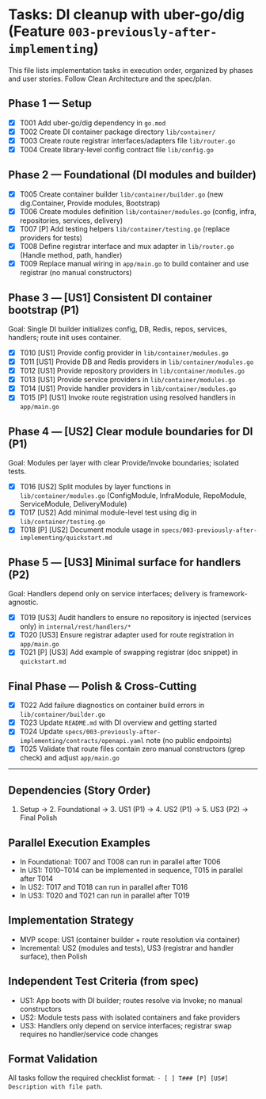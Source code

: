 # Tasks: DI cleanup with uber-go/dig (Feature `003-previously-after-implementing`)

This file lists implementation tasks in execution order, organized by phases and user stories. Follow Clean Architecture and the spec/plan.

## Phase 1 — Setup

- [X] T001 Add uber-go/dig dependency in `go.mod`
- [X] T002 Create DI container package directory `lib/container/`
- [X] T003 Create route registrar interfaces/adapters file `lib/router.go`
- [X] T004 Create library-level config contract file `lib/config.go`

## Phase 2 — Foundational (DI modules and builder)

- [X] T005 Create container builder `lib/container/builder.go` (new dig.Container, Provide modules, Bootstrap)
- [X] T006 Create modules definition `lib/container/modules.go` (config, infra, repositories, services, delivery)
- [X] T007 [P] Add testing helpers `lib/container/testing.go` (replace providers for tests)
- [X] T008 Define registrar interface and mux adapter in `lib/router.go` (Handle method, path, handler)
- [X] T009 Replace manual wiring in `app/main.go` to build container and use registrar (no manual constructors)

## Phase 3 — [US1] Consistent DI container bootstrap (P1)

Goal: Single DI builder initializes config, DB, Redis, repos, services, handlers; route init uses container.

- [X] T010 [US1] Provide config provider in `lib/container/modules.go`
- [X] T011 [US1] Provide DB and Redis providers in `lib/container/modules.go`
- [X] T012 [US1] Provide repository providers in `lib/container/modules.go`
- [X] T013 [US1] Provide service providers in `lib/container/modules.go`
- [X] T014 [US1] Provide handler providers in `lib/container/modules.go`
- [X] T015 [P] [US1] Invoke route registration using resolved handlers in `app/main.go`

## Phase 4 — [US2] Clear module boundaries for DI (P1)

Goal: Modules per layer with clear Provide/Invoke boundaries; isolated tests.

- [X] T016 [US2] Split modules by layer functions in `lib/container/modules.go` (ConfigModule, InfraModule, RepoModule, ServiceModule, DeliveryModule)
- [X] T017 [US2] Add minimal module-level test using dig in `lib/container/testing.go`
- [X] T018 [P] [US2] Document module usage in `specs/003-previously-after-implementing/quickstart.md`

## Phase 5 — [US3] Minimal surface for handlers (P2)

Goal: Handlers depend only on service interfaces; delivery is framework-agnostic.

- [X] T019 [US3] Audit handlers to ensure no repository is injected (services only) in `internal/rest/handlers/*`
- [X] T020 [US3] Ensure registrar adapter used for route registration in `app/main.go`
- [X] T021 [P] [US3] Add example of swapping registrar (doc snippet) in `quickstart.md`

## Final Phase — Polish & Cross-Cutting

- [X] T022 Add failure diagnostics on container build errors in `lib/container/builder.go`
- [X] T023 Update `README.md` with DI overview and getting started
- [X] T024 Update `specs/003-previously-after-implementing/contracts/openapi.yaml` note (no public endpoints)
- [X] T025 Validate that route files contain zero manual constructors (grep check) and adjust `app/main.go`

---

## Dependencies (Story Order)

1. Setup → 2. Foundational → 3. US1 (P1) → 4. US2 (P1) → 5. US3 (P2) → Final Polish

## Parallel Execution Examples

- In Foundational: T007 and T008 can run in parallel after T006
- In US1: T010–T014 can be implemented in sequence, T015 in parallel after T014
- In US2: T017 and T018 can run in parallel after T016
- In US3: T020 and T021 can run in parallel after T019

## Implementation Strategy

- MVP scope: US1 (container builder + route resolution via container)
- Incremental: US2 (modules and tests), US3 (registrar and handler surface), then Polish

## Independent Test Criteria (from spec)

- US1: App boots with DI builder; routes resolve via Invoke; no manual constructors
- US2: Module tests pass with isolated containers and fake providers
- US3: Handlers only depend on service interfaces; registrar swap requires no handler/service code changes

## Format Validation

All tasks follow the required checklist format: `- [ ] T### [P] [US#] Description with file path`.
